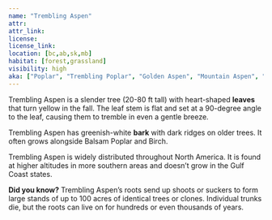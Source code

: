 ```yaml
---
name: "Trembling Aspen"
attr: 
attr_link: 
license: 
license_link: 
location: [bc,ab,sk,mb]
habitat: [forest,grassland]
visibility: high 
aka: ["Poplar", "Trembling Poplar", "Golden Aspen", "Mountain Aspen", "Quaking Aspen"]
---
```

Trembling Aspen is a slender tree (20-80 ft tall) with heart-shaped **leaves** that turn yellow in the fall. The leaf stem is flat and set at a 90-degree angle to the leaf, causing them to tremble in even a gentle breeze.

Trembling Aspen has greenish-white **bark** with dark ridges on older trees. It often grows alongside Balsam Poplar and Birch.

Trembling Aspen is widely distributed throughout North America. It is found at higher altitudes in more southern areas and doesn’t grow in the Gulf Coast states. 

**Did you know?** Trembling Aspen’s roots send up shoots or suckers to form large stands of up to 100 acres of identical trees or clones. Individual trunks die, but the roots can live on for hundreds or even thousands of years.
